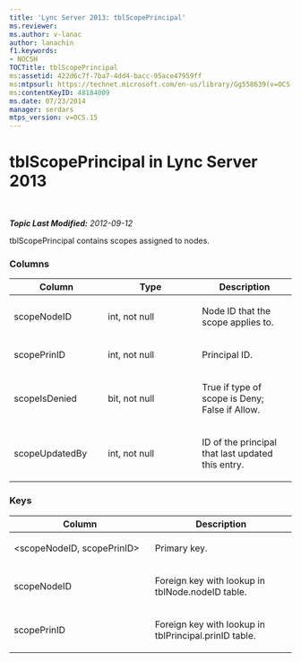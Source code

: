 ```yaml
---
title: 'Lync Server 2013: tblScopePrincipal'
ms.reviewer: 
ms.author: v-lanac
author: lanachin
f1.keywords:
- NOCSH
TOCTitle: tblScopePrincipal
ms:assetid: 422d6c7f-7ba7-4dd4-bacc-95ace47959ff
ms:mtpsurl: https://technet.microsoft.com/en-us/library/Gg558639(v=OCS.15)
ms:contentKeyID: 48184009
ms.date: 07/23/2014
manager: serdars
mtps_version: v=OCS.15
---
```


# tblScopePrincipal in Lync Server 2013

<div data-xmlns="http://www.w3.org/1999/xhtml">

<div class="topic" data-xmlns="http://www.w3.org/1999/xhtml" data-msxsl="urn:schemas-microsoft-com:xslt" data-cs="https://msdn.microsoft.com/">

<div data-asp="https://msdn2.microsoft.com/asp">



</div>

<div id="mainSection">

<div id="mainBody">

<span> </span>

_**Topic Last Modified:** 2012-09-12_

tblScopePrincipal contains scopes assigned to nodes.

### Columns

<table>
<colgroup>
<col style="width: 33%" />
<col style="width: 33%" />
<col style="width: 33%" />
</colgroup>
<thead>
<tr class="header">
<th>Column</th>
<th>Type</th>
<th>Description</th>
</tr>
</thead>
<tbody>
<tr class="odd">
<td><p>scopeNodeID</p></td>
<td><p>int, not null</p></td>
<td><p>Node ID that the scope applies to.</p></td>
</tr>
<tr class="even">
<td><p>scopePrinID</p></td>
<td><p>int, not null</p></td>
<td><p>Principal ID.</p></td>
</tr>
<tr class="odd">
<td><p>scopeIsDenied</p></td>
<td><p>bit, not null</p></td>
<td><p>True if type of scope is Deny; False if Allow.</p></td>
</tr>
<tr class="even">
<td><p>scopeUpdatedBy</p></td>
<td><p>int, not null</p></td>
<td><p>ID of the principal that last updated this entry.</p></td>
</tr>
</tbody>
</table>


### Keys

<table>
<colgroup>
<col style="width: 50%" />
<col style="width: 50%" />
</colgroup>
<thead>
<tr class="header">
<th>Column</th>
<th>Description</th>
</tr>
</thead>
<tbody>
<tr class="odd">
<td><p>&lt;scopeNodeID, scopePrinID&gt;</p></td>
<td><p>Primary key.</p></td>
</tr>
<tr class="even">
<td><p>scopeNodeID</p></td>
<td><p>Foreign key with lookup in tblNode.nodeID table.</p></td>
</tr>
<tr class="odd">
<td><p>scopePrinID</p></td>
<td><p>Foreign key with lookup in tblPrincipal.prinID table.</p></td>
</tr>
</tbody>
</table>


</div>

<span> </span>

</div>

</div>

</div>

